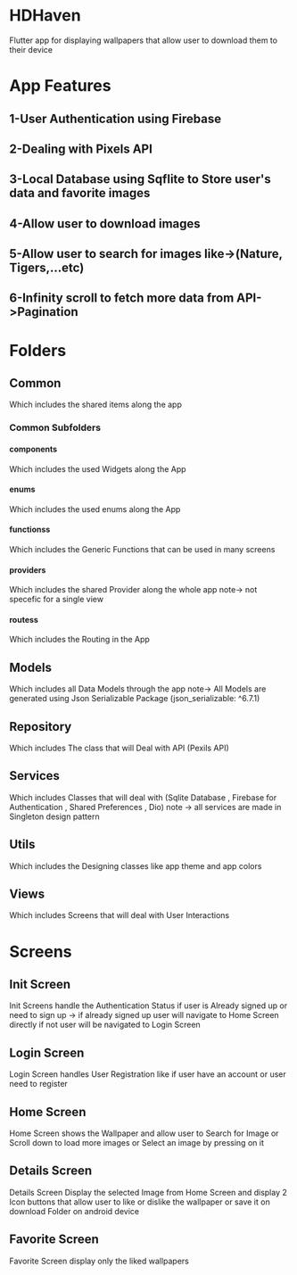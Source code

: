 # HDHaven
Flutter app for displaying wallpapers that allow user to download them to their device

# App Features
## 1-User Authentication using Firebase
## 2-Dealing with Pixels API
## 3-Local Database using Sqflite to Store user's data and favorite images
## 4-Allow user to download images
## 5-Allow user to search for images like->(Nature, Tigers,...etc)
## 6-Infinity scroll to fetch more data from API->Pagination
# Folders
## Common
Which includes the shared items along the app
### Common Subfolders
#### components
Which includes the used Widgets along the App
#### enums
Which includes the used enums along the App
#### functionss
Which includes the Generic Functions that can be used in many screens
#### providers
Which includes the shared Provider along the whole app note-> not specefic for a single view
#### routess
Which includes the Routing in the App
## Models
Which includes all Data Models through the app note-> All Models are generated using Json Serializable Package (json_serializable: ^6.7.1)
## Repository
Which includes The class that will Deal with API (Pexils API)
## Services
Which includes Classes that will deal with (Sqlite Database , Firebase for Authentication , Shared Preferences , Dio) note -> all services are made in Singleton design pattern
## Utils
Which includes the Designing classes like app theme and app colors
## Views
Which includes Screens that will deal with User Interactions
# Screens
## Init Screen
Init Screens handle the Authentication Status if user is Already signed up or need to sign up -> if already signed up user will navigate to Home Screen directly if not user will be navigated to Login Screen
## Login Screen
Login Screen handles User Registration like if user have an account or user need to register
## Home Screen
Home Screen shows the Wallpaper and allow user to Search for Image or Scroll down to load more images or Select an image by pressing on it
## Details Screen
Details Screen Display the selected Image from Home Screen and display 2 Icon buttons that allow user to like or dislike the wallpaper or save it on download Folder on android device
## Favorite Screen
Favorite Screen display only the liked wallpapers

